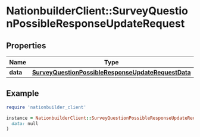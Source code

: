 # NationbuilderClient::SurveyQuestionPossibleResponseUpdateRequest

## Properties

| Name | Type | Description | Notes |
| ---- | ---- | ----------- | ----- |
| **data** | [**SurveyQuestionPossibleResponseUpdateRequestData**](SurveyQuestionPossibleResponseUpdateRequestData.md) |  | [optional] |

## Example

```ruby
require 'nationbuilder_client'

instance = NationbuilderClient::SurveyQuestionPossibleResponseUpdateRequest.new(
  data: null
)
```

